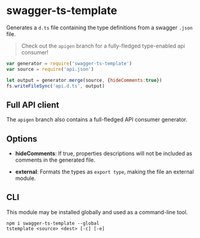 # swagger-ts-template

Generates a `d.ts` file containing the type definitions from
a swagger `.json` file.

> Check out the `apigen` branch for a fully-fledged type-enabled api consumer!

```javascript
var generator = require('swagger-ts-template')
var source = require('api.json')

let output = generator.merge(source, {hideComments:true})
fs.writeFileSync('api.d.ts', output)
```

## Full API client

The `apigen` branch also contains a full-fledged API consumer generator.

## Options

  - **hideComments**: If true, properties descriptions will not be included
    as comments in the generated file.

  - **external**: Formats the types as `export type`, making the file an
    external module.

## CLI

This module may be installed globally and used as a command-line tool.

    npm i swagger-ts-template --global
    tstemplate <source> <dest> [-c] [-e]

